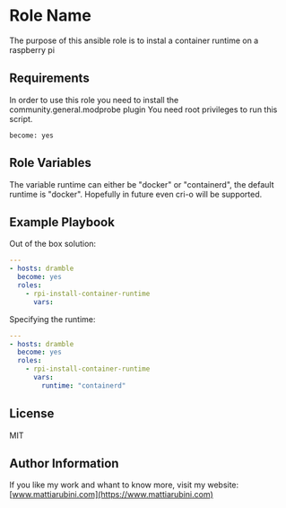 Role Name
=========

The purpose of this ansible role is to instal a container runtime on a raspberry pi

Requirements
------------

In order to use this role you need to install the community.general.modprobe plugin
You need root privileges to run this script.

    become: yes


Role Variables
--------------

The variable runtime can either be "docker" or "containerd", the default runtime is "docker". 
Hopefully in future even cri-o will be supported.

Example Playbook
----------------

Out of the box solution:

``` YAML
---
- hosts: dramble
  become: yes
  roles:
    - rpi-install-container-runtime
      vars: 
```

Specifying the runtime:

``` YAML
---
- hosts: dramble
  become: yes
  roles:
    - rpi-install-container-runtime
      vars: 
        runtime: "containerd"
```

License
-------

MIT

Author Information
------------------

If you like my work and whant to know more, visit my website:
[www.mattiarubini.com](https://www.mattiarubini.com)
